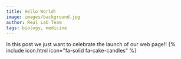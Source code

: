```yaml
---
title: Hello World!
image: images/background.jpg
author: Real Lab Team
tags: biology, medicine
---
```


In this post we just want to celebrate the launch of our web page!! {% include icon.html icon="fa-solid fa-cake-candles" %}
